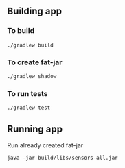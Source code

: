 ## Building app

### To build

```
./gradlew build

```

### To create fat-jar

```
./gradlew shadow
```


### To run tests

```
./gradlew test
```

## Running app


Run already created fat-jar

```
java -jar build/libs/sensors-all.jar
```

